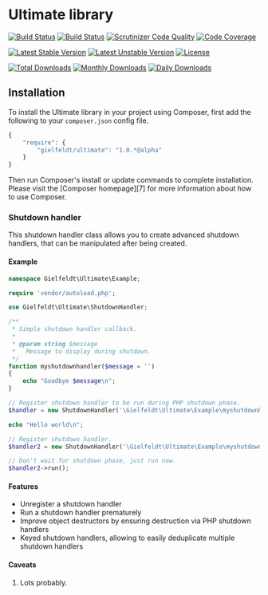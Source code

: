 # Ultimate library

[![Build Status](https://travis-ci.org/gielfeldt/ultimate.svg?branch=master)][2]
[![Build Status](https://scrutinizer-ci.com/g/gielfeldt/ultimate/badges/build.png?b=master)](https://scrutinizer-ci.com/g/gielfeldt/ultimate/build-status/master)
[![Scrutinizer Code Quality](https://scrutinizer-ci.com/g/gielfeldt/ultimate/badges/quality-score.png?b=master)][3]
[![Code Coverage](https://scrutinizer-ci.com/g/gielfeldt/ultimate/badges/coverage.png?b=master)][3]

[![Latest Stable Version](https://poser.pugx.org/gielfeldt/ultimate/v/stable.svg)][1]
[![Latest Unstable Version](https://poser.pugx.org/gielfeldt/ultimate/v/unstable.svg)][1]
[![License](https://poser.pugx.org/gielfeldt/ultimate/license.svg)][4]

[![Total Downloads](https://poser.pugx.org/gielfeldt/ultimate/downloads.svg)][1]
[![Monthly Downloads](https://poser.pugx.org/gielfeldt/ultimate/d/monthly.png)][1]
[![Daily Downloads](https://poser.pugx.org/gielfeldt/ultimate/d/daily.png)][1]

## Installation

To install the Ultimate library in your project using Composer, first add the following to your `composer.json`
config file.
```javascript
{
    "require": {
        "gielfeldt/ultimate": "1.0.*@alpha"
    }
}
```

Then run Composer's install or update commands to complete installation. Please visit the [Composer homepage][7] for
more information about how to use Composer.

### Shutdown handler

This shutdown handler class allows you to create advanced shutdown handlers, that
can be manipulated after being created.

#### Example

```php
namespace Gielfeldt\Ultimate\Example;

require 'vendor/autoload.php';

use Gielfeldt\Ultimate\ShutdownHandler;

/**
 * Simple shutdown handler callback.
 *
 * @param string $message
 *   Message to display during shutdown.
 */
function myshutdownhandler($message = '')
{
    echo "Goodbye $message\n";
}

// Register shutdown handler to be run during PHP shutdown phase.
$handler = new ShutdownHandler('\Gielfeldt\Ultimate\Example\myshutdownhandler', array('cruel world'));

echo "Hello world\n";

// Register shutdown handler.
$handler2 = new ShutdownHandler('\Gielfeldt\Ultimate\Example\myshutdownhandler', array('for now'));

// Don't wait for shutdown phase, just run now.
$handler2->run();
```

#### Features

* Unregister a shutdown handler
* Run a shutdown handler prematurely
* Improve object destructors by ensuring destruction via PHP shutdown handlers
* Keyed shutdown handlers, allowing to easily deduplicate multiple shutdown handlers

#### Caveats

1. Lots probably.



[1]:  https://packagist.org/packages/gielfeldt/ultimate
[2]:  https://travis-ci.org/gielfeldt/ultimate
[3]:  https://scrutinizer-ci.com/g/gielfeldt/ultimate/?branch=master
[4]:  https://github.com/gielfeldt/ultimate/blob/master/LICENSE.md
